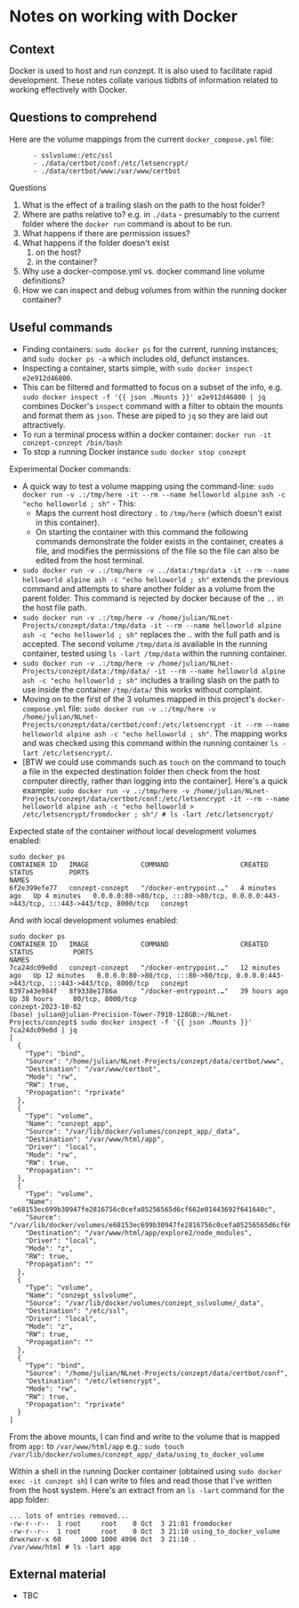 # Notes on working with Docker
## Context
Docker is used to host and run conzept. It is also used to facilitate rapid development. These notes collate various tidbits of information related to working effectively with Docker.

## Questions to comprehend
Here are the volume mappings from the current `docker_compose.yml` file:
```
      - sslvolume:/etc/ssl
      - ./data/certbot/conf:/etc/letsencrypt/
      - ./data/certbot/www:/var/www/certbot
```
Questions

1. What is the effect of a trailing slash on the path to the host folder?
1. Where are paths relative to? e.g. in `./data` - presumably to the current folder where the `docker run` command is about to be run. 
2. What happens if there are permission issues?
3. What happens if the folder doesn't exist 
   1. on the host? 
   1. in the container?
4. Why use a docker-compose.yml vs. docker command line volume definitions?
5. How we can inspect and debug volumes from within the running docker container?

## Useful commands

- Finding containers: `sudo docker ps` for the current, running instances; and `sudo docker ps -a` which includes old, defunct instances.
- Inspecting a container, starts simple, with `sudo docker inspect e2e912d46800`.
- This can be filtered and formatted to focus on a subset of the info, e.g. `sudo docker inspect -f '{{ json .Mounts }}' e2e912d46800 | jq` combines Docker's `inspect` command with a filter to obtain the mounts and format them as `json`. These are piped to `jq` so they are laid out attractively.
- To run a terminal process within a docker container: `docker run -it conzept-conzept /bin/bash`
- To stop a running Docker instance `sudo docker stop conzept`

Experimental Docker commands:
- A quick way to test a volume mapping using the command-line: `sudo docker run -v .:/tmp/here -it --rm --name helloworld alpine ash -c "echo helloworld ; sh"` - This:
  - Maps the current host directory `.` to `/tmp/here` (which doesn't exist in this container). 
  - On starting the container with this command the following commands demonstrate the folder exists in the container, creates a file, and modifies the permissions of the file so the file can also be edited from the host terminal.
- `sudo docker run -v .:/tmp/here -v ../data:/tmp/data -it --rm --name helloworld alpine ash -c "echo helloworld ; sh"` extends the previous command and attempts to share another folder as a volume from the parent folder. This command is rejected by docker because of the `..` in the host file path.
- `sudo docker run -v .:/tmp/here -v /home/julian/NLnet-Projects/conzept/data:/tmp/data -it --rm --name helloworld alpine ash -c "echo helloworld ; sh"` replaces the .. with the full path and is accepted. The second volume `/tmp/data` *is* available in the running container, tested using `ls -lart /tmp/data` within the running container.
- `sudo docker run -v .:/tmp/here -v /home/julian/NLnet-Projects/conzept/data:/tmp/data/ -it --rm --name helloworld alpine ash -c "echo helloworld ; sh"` includes a trailing slash on the path to use inside the container `/tmp/data/` this works without complaint.
- Moving on to the first of the 3 volumes mapped in this project's `docker-compose.yml` file: `sudo docker run -v .:/tmp/here -v /home/julian/NLnet-Projects/conzept/data/certbot/conf:/etc/letsencrypt -it --rm --name helloworld alpine ash -c "echo helloworld ; sh"`. The mapping works and was checked using this command within the running container `ls -lart /etc/letsencrypt/`. 
- [BTW we could use commands such as `touch` on the command to touch a file in the expected destination folder then check from the host computer directly, rather than logging into the container]. Here's a quick example: `sudo docker run -v .:/tmp/here -v /home/julian/NLnet-Projects/conzept/data/certbot/conf:/etc/letsencrypt -it --rm --name helloworld alpine ash -c "echo helloworld > /etc/letsencrypt/fromdocker ; sh"/ # ls -lart /etc/letsencrypt/`


Expected state of the container *without* local development volumes enabled:
```
sudo docker ps
CONTAINER ID   IMAGE             COMMAND                  CREATED         STATUS         PORTS                                                                                NAMES
6f2e399efe77   conzept-conzept   "/docker-entrypoint.…"   4 minutes ago   Up 4 minutes   0.0.0.0:80->80/tcp, :::80->80/tcp, 0.0.0.0:443->443/tcp, :::443->443/tcp, 8000/tcp   conzept
```

And *with* local development volumes enabled:
```
sudo docker ps
CONTAINER ID   IMAGE             COMMAND                  CREATED          STATUS          PORTS                                                                                NAMES
7ca24dc09e0d   conzept-conzept   "/docker-entrypoint.…"   12 minutes ago   Up 12 minutes   0.0.0.0:80->80/tcp, :::80->80/tcp, 0.0.0.0:443->443/tcp, :::443->443/tcp, 8000/tcp   conzept
8397a43e984f   8f9338e1786a      "/docker-entrypoint.…"   39 hours ago     Up 38 hours     80/tcp, 8000/tcp                                                                     conzept-2023-10-02
(base) julian@julian-Precision-Tower-7910-128GB:~/NLnet-Projects/conzept$ sudo docker inspect -f '{{ json .Mounts }}' 7ca24dc09e0d | jq
[
  {
    "Type": "bind",
    "Source": "/home/julian/NLnet-Projects/conzept/data/certbot/www",
    "Destination": "/var/www/certbot",
    "Mode": "rw",
    "RW": true,
    "Propagation": "rprivate"
  },
  {
    "Type": "volume",
    "Name": "conzept_app",
    "Source": "/var/lib/docker/volumes/conzept_app/_data",
    "Destination": "/var/www/html/app",
    "Driver": "local",
    "Mode": "rw",
    "RW": true,
    "Propagation": ""
  },
  {
    "Type": "volume",
    "Name": "e68153ec699b30947fe2816756c0cefa05256565d6cf662e01443692f641640c",
    "Source": "/var/lib/docker/volumes/e68153ec699b30947fe2816756c0cefa05256565d6cf662e01443692f641640c/_data",
    "Destination": "/var/www/html/app/explore2/node_modules",
    "Driver": "local",
    "Mode": "z",
    "RW": true,
    "Propagation": ""
  },
  {
    "Type": "volume",
    "Name": "conzept_sslvolume",
    "Source": "/var/lib/docker/volumes/conzept_sslvolume/_data",
    "Destination": "/etc/ssl",
    "Driver": "local",
    "Mode": "z",
    "RW": true,
    "Propagation": ""
  },
  {
    "Type": "bind",
    "Source": "/home/julian/NLnet-Projects/conzept/data/certbot/conf",
    "Destination": "/etc/letsencrypt",
    "Mode": "rw",
    "RW": true,
    "Propagation": "rprivate"
  }
]
```

From the above mounts, I can find and write to the volume that is mapped from `app:` to `/var/www/html/app` e.g.: 
`sudo touch /var/lib/docker/volumes/conzept_app/_data/using_to_docker_volume`

Within a shell in the running Docker container (obtained using `sudo docker exec -it conzept sh`) I can write to files and read those that I've written from the host system. Here's an extract from an `ls -lart` command for the app folder:
```
... lots of entries removed...
-rw-r--r--  1 root     root    0 Oct  3 21:01 fromdocker
-rw-r--r--  1 root     root    0 Oct  3 21:10 using_to_docker_volume
drwxrwxr-x 60     1000 1000 4096 Oct  3 21:10 .
/var/www/html # ls -lart app

```

## External material

- TBC